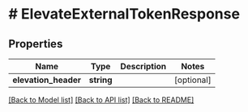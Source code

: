 # # ElevateExternalTokenResponse

## Properties

Name | Type | Description | Notes
------------ | ------------- | ------------- | -------------
**elevation_header** | **string** |  | [optional]

[[Back to Model list]](../../README.md#models) [[Back to API list]](../../README.md#endpoints) [[Back to README]](../../README.md)
